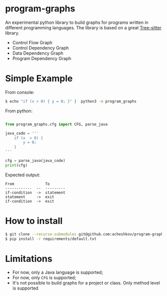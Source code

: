# program-graphs

An experimental python library to build graphs for programs written in different programming languages. The library is based on a great [Tree-sitter](https://tree-sitter.github.io/tree-sitter/) library.

 - Control Flow Graph
 - Control Dependency Graph
 - Data Dependency Graph
 - Program Dependency Graph


# Simple Example

From console:

```bash 
$ echo "if (x > 0) { y = 0; }" |  python3 -m program_graphs
```

From python:

```python

from program_graphs.cfg import CFG, parse_java

java_code = '''
    if (x  > 0) {
        y = 0;
    }
'''

cfg = parse_java(java_code)
print(cfg)
```
Expected output:
```
From              To
------------  --  ---------
if-condition  ->  statement
statement     ->  exit
if-condition  ->  exit
```

# How to install


```bash
$ git clone --recurse-submodules git@github.com:acheshkov/program-graphs.git
$ pip install -r requirements/default.txt
```


# Limitations

 - For now, only a Java language is supported;
 - For now, only `CFG` is supported;
 - It's not possible to build graphs for a project or class. Only method level is supported
